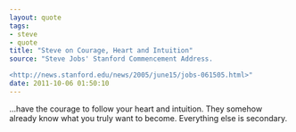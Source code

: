 ```yaml
---
layout: quote
tags: 
- steve
- quote
title: "Steve on Courage, Heart and Intuition"
source: "Steve Jobs' Stanford Commencement Address.  

<http://news.stanford.edu/news/2005/june15/jobs-061505.html>"
date: 2011-10-06 01:50:10
---
```


...have the courage to follow your heart and intuition. They somehow already know what you truly want to become. Everything else is secondary.